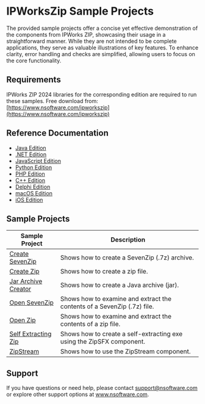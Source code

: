 # IPWorksZip Sample Projects
The provided sample projects offer a concise yet effective demonstration of the components from IPWorks ZIP, showcasing their usage in a straightforward manner. While they are not intended to be complete applications, they serve as valuable illustrations of key features. To enhance clarity, error handling and checks are simplified, allowing users to focus on the core functionality.

## Requirements
IPWorks ZIP 2024 libraries for the corresponding edition are required to run these samples.  Free download from: [https://www.nsoftware.com/ipworkszip](https://www.nsoftware.com/ipworkszip)

## Reference Documentation
* [Java Edition](https://cdn.nsoftware.com/help/IZJ/java/)
* [.NET Edition](https://cdn.nsoftware.com/help/IZJ/cs/)
* [JavaScript Edition](https://cdn.nsoftware.com/help/IZJ/js/)
* [Python Edition](https://cdn.nsoftware.com/help/IZJ/py/)
* [PHP Edition](https://cdn.nsoftware.com/help/IZJ/php/)
* [C++ Edition](https://cdn.nsoftware.com/help/IZJ/cpp/)
* [Delphi Edition](https://cdn.nsoftware.com/help/IZJ/dlp/)
* [macOS Edition](https://cdn.nsoftware.com/help/IZJ/mac/)
* [iOS Edition](https://cdn.nsoftware.com/help/IZJ/mac/)

## Sample Projects
| Sample Project | Description |
| --- | --- |
| [Create SevenZip](./IPWorks%20ZIP%20Samples/Create%20SevenZip) | Shows how to create a SevenZip (.7z) archive. |
| [Create Zip](./IPWorks%20ZIP%20Samples/Create%20Zip) | Shows how to create a zip file. |
| [Jar Archive Creator](./IPWorks%20ZIP%20Samples/Jar%20Archive%20Creator) | Shows how to create a Java archive (jar). |
| [Open SevenZip](./IPWorks%20ZIP%20Samples/Open%20SevenZip) | Shows how to examine and extract the contents of a SevenZip (.7z) file. |
| [Open Zip](./IPWorks%20ZIP%20Samples/Open%20Zip) | Shows how to examine and extract the contents of a zip file. |
| [Self Extracting Zip](./IPWorks%20ZIP%20Samples/Self%20Extracting%20Zip) | Shows how to create a self-extracting exe using the ZipSFX component. |
| [ZipStream](./IPWorks%20ZIP%20Samples/ZipStream) | Shows how to use the ZipStream component. |

## Support
If you have questions or need help, please contact support@nsoftware.com or explore other support options 
at www.nsoftware.com.
